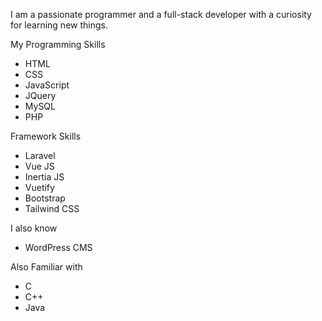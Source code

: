 I am a passionate programmer and a full-stack developer with a curiosity for learning new things.
 
My Programming Skills
* HTML
* CSS
* JavaScript
* JQuery
* MySQL
* PHP

Framework Skills
* Laravel
* Vue JS
* Inertia JS
* Vuetify
* Bootstrap
* Tailwind CSS

I also know
 
* WordPress CMS
 
Also Familiar with
* C
* C++
* Java
 


 
 
 

